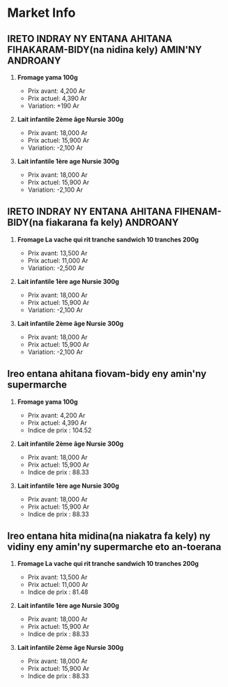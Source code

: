 # Market Info

## IRETO INDRAY NY ENTANA AHITANA FIHAKARAM-BIDY(na nidina kely) AMIN'NY ANDROANY

1. **Fromage yama 100g**
   - Prix avant: 4,200 Ar
   - Prix actuel: 4,390 Ar
   - Variation: +190 Ar

2. **Lait infantile 2ème âge Nursie 300g**
   - Prix avant: 18,000 Ar
   - Prix actuel: 15,900 Ar
   - Variation: -2,100 Ar

3. **Lait infantile 1ère age Nursie 300g**
   - Prix avant: 18,000 Ar
   - Prix actuel: 15,900 Ar
   - Variation: -2,100 Ar

## IRETO INDRAY NY ENTANA AHITANA FIHENAM-BIDY(na fiakarana fa kely) ANDROANY

1. **Fromage La vache qui rit tranche sandwich 10 tranches 200g**
   - Prix avant: 13,500 Ar
   - Prix actuel: 11,000 Ar
   - Variation: -2,500 Ar

2. **Lait infantile 1ère age Nursie 300g**
   - Prix avant: 18,000 Ar
   - Prix actuel: 15,900 Ar
   - Variation: -2,100 Ar

3. **Lait infantile 2ème âge Nursie 300g**
   - Prix avant: 18,000 Ar
   - Prix actuel: 15,900 Ar
   - Variation: -2,100 Ar

## Ireo entana ahitana fiovam-bidy eny amin'ny supermarche

1. **Fromage yama 100g**
   - Prix avant: 4,200 Ar
   - Prix actuel: 4,390 Ar
   - Indice de prix : 104.52

2. **Lait infantile 2ème âge Nursie 300g**
   - Prix avant: 18,000 Ar
   - Prix actuel: 15,900 Ar
   - Indice de prix : 88.33

3. **Lait infantile 1ère age Nursie 300g**
   - Prix avant: 18,000 Ar
   - Prix actuel: 15,900 Ar
   - Indice de prix : 88.33

## Ireo entana hita midina(na niakatra fa kely) ny vidiny eny amin'ny supermarche eto an-toerana

1. **Fromage La vache qui rit tranche sandwich 10 tranches 200g**
   - Prix avant: 13,500 Ar
   - Prix actuel: 11,000 Ar
   - Indice de prix : 81.48

2. **Lait infantile 1ère age Nursie 300g**
   - Prix avant: 18,000 Ar
   - Prix actuel: 15,900 Ar
   - Indice de prix : 88.33

3. **Lait infantile 2ème âge Nursie 300g**
   - Prix avant: 18,000 Ar
   - Prix actuel: 15,900 Ar
   - Indice de prix : 88.33

